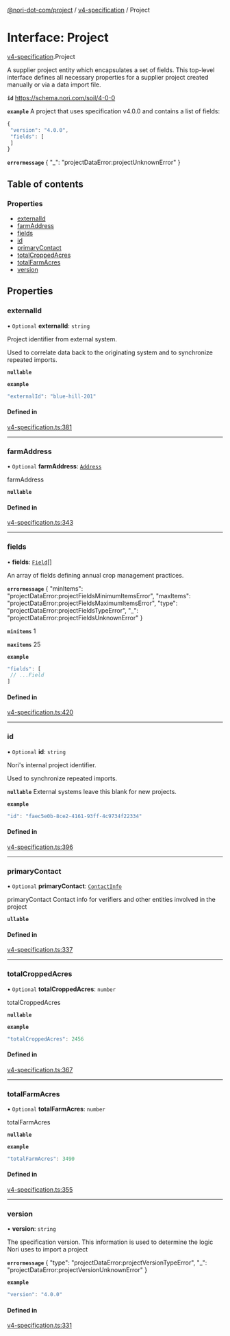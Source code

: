 [@nori-dot-com/project](../README.md) / [v4-specification](../modules/v4_specification.md) / Project

# Interface: Project

[v4-specification](../modules/v4_specification.md).Project

A supplier project entity which encapsulates a set of fields. This top-level interface defines all necessary properties for a supplier project created manually or via a data import file.

**`id`** https://schema.nori.com/soil/4-0-0

**`example`** A project that uses specification v4.0.0 and contains a list of fields:
```js
{
 "version": "4.0.0",
 "fields": [
 ]
}
```

**`errormessage`**
{
"_": "projectDataError:projectUnknownError"
}

## Table of contents

### Properties

- [externalId](v4_specification.Project.md#externalid)
- [farmAddress](v4_specification.Project.md#farmaddress)
- [fields](v4_specification.Project.md#fields)
- [id](v4_specification.Project.md#id)
- [primaryContact](v4_specification.Project.md#primarycontact)
- [totalCroppedAcres](v4_specification.Project.md#totalcroppedacres)
- [totalFarmAcres](v4_specification.Project.md#totalfarmacres)
- [version](v4_specification.Project.md#version)

## Properties

### externalId

• `Optional` **externalId**: `string`

Project identifier from external system.

Used to correlate data back to the originating system and to synchronize repeated imports.

**`nullable`**

**`example`**

```js
"externalId": "blue-hill-201"
```

#### Defined in

[v4-specification.ts:381](https://github.com/nori-dot-eco/nori-dot-com/blob/841b22c/packages/project/src/v4-specification.ts#L381)

___

### farmAddress

• `Optional` **farmAddress**: [`Address`](v4_specification.Address.md)

farmAddress

**`nullable`**

#### Defined in

[v4-specification.ts:343](https://github.com/nori-dot-eco/nori-dot-com/blob/841b22c/packages/project/src/v4-specification.ts#L343)

___

### fields

• **fields**: [`Field`](v4_specification.Field.md)[]

An array of fields defining annual crop management practices.

**`errormessage`**
{
"minItems": "projectDataError:projectFieldsMinimumItemsError",
"maxItems": "projectDataError:projectFieldsMaximumItemsError",
"type": "projectDataError:projectFieldsTypeError",
"_": "projectDataError:projectFieldsUnknownError"
}

**`minitems`** 1

**`maxitems`** 25

**`example`**

```js
"fields": [
 // ...Field
]
```

#### Defined in

[v4-specification.ts:420](https://github.com/nori-dot-eco/nori-dot-com/blob/841b22c/packages/project/src/v4-specification.ts#L420)

___

### id

• `Optional` **id**: `string`

Nori's internal project identifier.

Used to synchronize repeated imports.

**`nullable`** External systems leave this blank for new projects.

**`example`**

```js
"id": "faec5e0b-8ce2-4161-93ff-4c9734f22334"
```

#### Defined in

[v4-specification.ts:396](https://github.com/nori-dot-eco/nori-dot-com/blob/841b22c/packages/project/src/v4-specification.ts#L396)

___

### primaryContact

• `Optional` **primaryContact**: [`ContactInfo`](v4_specification.ContactInfo.md)

primaryContact Contact info for verifiers and other entities involved in the project

**`ullable`**

#### Defined in

[v4-specification.ts:337](https://github.com/nori-dot-eco/nori-dot-com/blob/841b22c/packages/project/src/v4-specification.ts#L337)

___

### totalCroppedAcres

• `Optional` **totalCroppedAcres**: `number`

totalCroppedAcres

**`nullable`**

**`example`**

```js
"totalCroppedAcres": 2456
```

#### Defined in

[v4-specification.ts:367](https://github.com/nori-dot-eco/nori-dot-com/blob/841b22c/packages/project/src/v4-specification.ts#L367)

___

### totalFarmAcres

• `Optional` **totalFarmAcres**: `number`

totalFarmAcres

**`nullable`**

**`example`**

```js
"totalFarmAcres": 3490
```

#### Defined in

[v4-specification.ts:355](https://github.com/nori-dot-eco/nori-dot-com/blob/841b22c/packages/project/src/v4-specification.ts#L355)

___

### version

• **version**: `string`

The specification version. This information is used to determine the logic Nori uses to import a project

**`errormessage`**
{
"type": "projectDataError:projectVersionTypeError",
"_": "projectDataError:projectVersionUnknownError"
}

**`example`**

```js
"version": "4.0.0"
```

#### Defined in

[v4-specification.ts:331](https://github.com/nori-dot-eco/nori-dot-com/blob/841b22c/packages/project/src/v4-specification.ts#L331)
